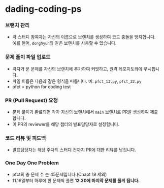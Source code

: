 # dading-coding-ps

### 브랜치 관리
- 각 스터디 참여자는 자신의 이름으로 브랜치를 생성하여 코드 충돌을 방지합니다. 예를 들어, `donghyun`와 같은 브랜치를 사용할 수 있습니다.

### 문제 풀이 파일 업로드
- 각자가 푼 문제를 자신의 브랜치에 추가하여 커밋하고, 원격 레포지토리에 푸시합니다.
- 파일 이름은 다음과 같은 형식을 따릅니다. 예: `pfct_13.py`, `pfct_22.py`
- pfct = python for coding test

### PR (Pull Request) 요청
- 문제 풀이가 완료되면 각자 자신의 브랜치에서 `main` 브랜치로 PR을 생성하여 제출합니다.
- 이 PR의 reviewer를 해당 챕터의 발표담당자로 설정합니다.

### 코드 리뷰 및 피드백
- 발표담당자는 해당 주차의 스터디 전까지 PR에 대한 리뷰를 남깁니다.

### One Day One Problem
- pfct의 총 문제 수 는 45문제입니다.(Chapt 19 제외)
- 11.16일부터 하루에 한 문제씩 풀면 **12.30에 마지막 문제를 풀게 됩니다.**
